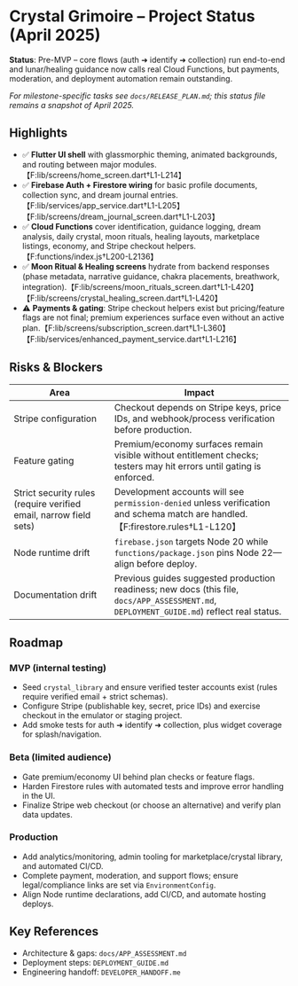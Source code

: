 # Crystal Grimoire – Project Status (April 2025)

**Status**: Pre-MVP – core flows (auth ➜ identify ➜ collection) run end-to-end and lunar/healing guidance now calls real Cloud Functions, but payments, moderation, and deployment automation remain outstanding.

_For milestone-specific tasks see `docs/RELEASE_PLAN.md`; this status file remains a snapshot of April 2025._

## Highlights
- ✅ **Flutter UI shell** with glassmorphic theming, animated backgrounds, and routing between major modules.【F:lib/screens/home_screen.dart†L1-L214】
- ✅ **Firebase Auth + Firestore wiring** for basic profile documents, collection sync, and dream journal entries.【F:lib/services/app_service.dart†L1-L205】【F:lib/screens/dream_journal_screen.dart†L1-L203】
- ✅ **Cloud Functions** cover identification, guidance logging, dream analysis, daily crystal, moon rituals, healing layouts, marketplace listings, economy, and Stripe checkout helpers.【F:functions/index.js†L200-L2136】
- ✅ **Moon Ritual & Healing screens** hydrate from backend responses (phase metadata, narrative guidance, chakra placements, breathwork, integration).【F:lib/screens/moon_rituals_screen.dart†L1-L420】【F:lib/screens/crystal_healing_screen.dart†L1-L420】
- ⚠️ **Payments & gating**: Stripe checkout helpers exist but pricing/feature flags are not final; premium experiences surface even without an active plan.【F:lib/screens/subscription_screen.dart†L1-L360】【F:lib/services/enhanced_payment_service.dart†L1-L216】

## Risks & Blockers
| Area | Impact |
| --- | --- |
| Stripe configuration | Checkout depends on Stripe keys, price IDs, and webhook/process verification before production. |
| Feature gating | Premium/economy surfaces remain visible without entitlement checks; testers may hit errors until gating is enforced. |
| Strict security rules (require verified email, narrow field sets) | Development accounts will see `permission-denied` unless verification and schema match are handled.【F:firestore.rules†L1-L120】 |
| Node runtime drift | `firebase.json` targets Node 20 while `functions/package.json` pins Node 22—align before deploy. |
| Documentation drift | Previous guides suggested production readiness; new docs (this file, `docs/APP_ASSESSMENT.md`, `DEPLOYMENT_GUIDE.md`) reflect real status. |

## Roadmap
### MVP (internal testing)
- Seed `crystal_library` and ensure verified tester accounts exist (rules require verified email + strict schemas).
- Configure Stripe (publishable key, secret, price IDs) and exercise checkout in the emulator or staging project.
- Add smoke tests for auth ➜ identify ➜ collection, plus widget coverage for splash/navigation.

### Beta (limited audience)
- Gate premium/economy UI behind plan checks or feature flags.
- Harden Firestore rules with automated tests and improve error handling in the UI.
- Finalize Stripe web checkout (or choose an alternative) and verify plan data updates.

### Production
- Add analytics/monitoring, admin tooling for marketplace/crystal library, and automated CI/CD.
- Complete payment, moderation, and support flows; ensure legal/compliance links are set via `EnvironmentConfig`.
- Align Node runtime declarations, add CI/CD, and automate hosting deploys.

## Key References
- Architecture & gaps: `docs/APP_ASSESSMENT.md`
- Deployment steps: `DEPLOYMENT_GUIDE.md`
- Engineering handoff: `DEVELOPER_HANDOFF.me`
